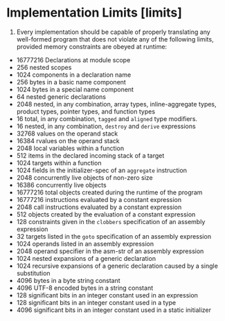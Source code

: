 # Implementation Limits [limits]

1. Every implementation should be capable of properly translating any well-formed program that does not violate any of the following limits, provided memory constraints are obeyed at runtime:
* 16777216 Declarations at module scope
* 256 nested scopes
* 1024 components in a declaration name
* 256 bytes in a basic name component
* 1024 bytes in a special name component
* 64 nested generic declarations
* 2048 nested, in any combination, array types, inline-aggregate types, product types, pointer types, and function types
* 16 total, in any combination, `tagged` and `aligned` type modifiers.
* 16 nested, in any combination, `destroy` and `derive` expressions
* 32768 values on the operand stack
* 16384 rvalues on the operand stack
* 2048 local variables within a function
* 512 items in the declared incoming stack of a target
* 1024 targets within a function
* 1024 fields in the initializer-spec of an `aggregate` instruction
* 2048 concurrently live objects of non-zero size
* 16386 concurrently live objects
* 16777216 total objects created during the runtime of the program
* 16777216 instructions evaluated by a constant expression
* 2048 call instructions evaluated by a constant expression
* 512 objects created by the evaluation of a constant expression
* 128 constraints given in the `clobbers` specification of an assembly expression
* 32 targets listed in the `goto` specification of an assembly expression
* 1024 operands listed in an assembly expression
* 2048 operand specifier in the asm-str of an assembly expression
* 1024 nested expansions of a generic declaration
* 1024 recursive expansions of a generic declaration caused by a single substitution
* 4096 bytes in a byte string constant
* 4096 UTF-8 encoded bytes in a string constant
* 128 significant bits in an integer constant used in an expression
* 128 significant bits in an integer constant used in a type
* 4096 significant bits in an integer constant used in a static initializer
